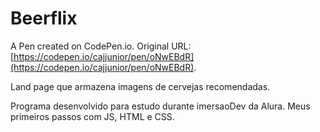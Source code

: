 # Beerflix 

A Pen created on CodePen.io. Original URL: [https://codepen.io/cajjunior/pen/oNwEBdR](https://codepen.io/cajjunior/pen/oNwEBdR).

Land page que armazena imagens de cervejas recomendadas.

Programa desenvolvido para estudo durante imersaoDev da Alura. Meus primeiros passos com JS, HTML e CSS.
